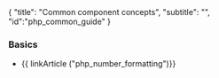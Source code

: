 <meta>
{
	"title": "Common component concepts",
	"subtitle": "",
	"id":"php_common_guide"
}
</meta>

### Basics

* {{ linkArticle ("php_number_formatting")}}
